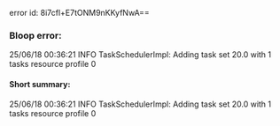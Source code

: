 error id: 8i7cfl+E7tONM9nKKyfNwA==
### Bloop error:

25/06/18 00:36:21 INFO TaskSchedulerImpl: Adding task set 20.0 with 1 tasks resource profile 0
#### Short summary: 

25/06/18 00:36:21 INFO TaskSchedulerImpl: Adding task set 20.0 with 1 tasks resource profile 0